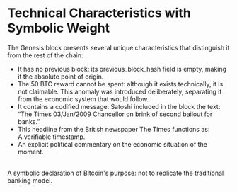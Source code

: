 # Technical Characteristics with Symbolic Weight

The Genesis block presents several unique characteristics that distinguish it from the rest of the chain:

* It has no previous block: its previous\_block\_hash field is empty, making it the absolute point of origin.
* The 50 BTC reward cannot be spent: although it exists technically, it is not claimable. This anomaly was introduced deliberately, separating it from the economic system that would follow.
* It contains a codified message: Satoshi included in the block the text:\
  “The Times 03/Jan/2009 Chancellor on brink of second bailout for banks.”
* This headline from the British newspaper The Times functions as:\
  A verifiable timestamp.
* An explicit political commentary on the economic situation of the moment.

\
A symbolic declaration of Bitcoin's purpose: not to replicate the traditional banking model.

&#x20;

